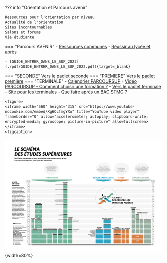 
??? info "Orientation et Parcours avenir"

    Ressources pour l'orientation par niveau    
    Actualité de l'orientation    
    Sites incontournables  
    Salons et forums  
    Vie étudiante
    
   
=== "Parcours AVENIR"
    - [Ressources communes](https://padlet.com/cdinddmporsmeur/ORI_2020)
    - [Réussir au lycée et après](https://www.education.gouv.fr/reussir-au-lycee/2021-2022-bien-preparer-son-bac-et-son-entree-dans-le-superieur-326326)
    
    - [GUIDE_ENTRER_DANS_LE_SUP_2022](./pdf/GUIDE_ENTRER_DANS_LE_SUP_2022.pdf){target=_blank}
=== "SECONDE"
    [Vers le padlet seconde](https://padlet.com/cdinddmporsmeur/orientation_seconde_2020)
=== "PREMIERE"
    [Vers le padlet première](https://padlet.com/cdinddmporsmeur/orientation_premiere_2020)
=== "TERMINALE"
    - [Calendrier PARCOURSUP](https://www.parcoursup.fr/index.php?desc=calendrier) 
    - [Vidéo PARCOURSUP - Comment choisir une formation ?](https://youtu.be/WJzf3wRqcWo)
    - [Vers le padlet terminale](https://padlet.com/cdinddmporsmeur/orientation_terminale_2020)
    - [Site pour les terminales](https://ericecmorlaix.github.io/TG_VDC_AP/)
    - [Que faire après un BAC STMG ?](https://padlet.com/cdinddmporsmeur/post_bac_STMG)
    
    
    
    <figure> 
	<iframe width="560" height="315" src="https://www.youtube-nocookie.com/embed/Xg6QcfmgYXo" title="YouTube video player" frameborder="0" allow="accelerometer; autoplay; clipboard-write; encrypted-media; gyroscope; picture-in-picture" allowfullscreen></iframe>
	<figcaption>
	  
   </figure>
   
  
  	
	
	

![Schéma des études supérieures](./images/Schema-des-etudes-superieures-2020-2021.png "info-bulle"){width=80%}
